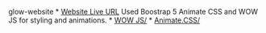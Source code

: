   glow-website
    * <a href="https://waqargpgc.github.io/glow-website/">Website Live URL</a>
  Used Boostrap 5 Animate CSS and WOW JS for styling and animations.
     * <a href="https://www.delac.io/WOW/">WOW JS/</a>
     * <a href="https://animate.style/">Animate.CSS/</a>
